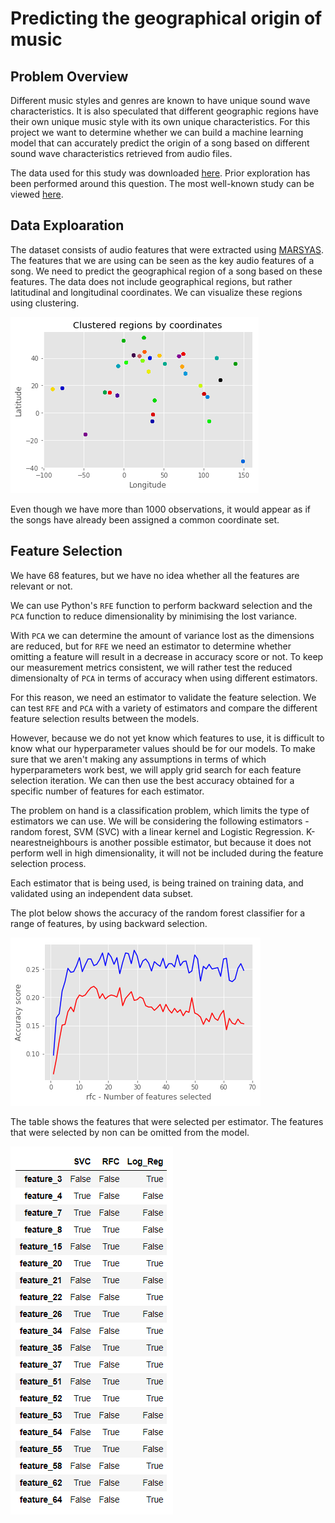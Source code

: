 # Predicting the geographical origin of music

## Problem Overview

Different music styles and genres are known to have unique sound wave characteristics. It is also speculated that different geographic regions have their own unique music style with its own unique characteristics. For this project we want to determine whether we can build a machine learning model that can accurately predict the origin of a song based on different sound wave characteristics retrieved from audio files.

The data used for this study was downloaded [here](http://archive.ics.uci.edu/ml/datasets/geographical+original+of+music). Prior exploration has been performed around this question. The most well-known study can be viewed [here](http://ieeexplore.ieee.org/stamp/stamp.jsp?tp=&arnumber=7023456).

## Data Exploaration

The dataset consists of audio features that were extracted using [MARSYAS](http://marsyasweb.appspot.com/). The features that we are using can be seen as the key audio features of a song. We need to predict the geographical region of a song based on these features. The data does not include geographical regions, but rather latitudinal and longitudinal coordinates. We can visualize these regions using clustering.

![Geographical clusters](../data/images/cluster1.png)

Even though we have more than 1000 observations, it would appear as if the songs have already been assigned a common coordinate set.

## Feature Selection

We have 68 features, but we have no idea whether all the features are relevant or not.

We can use Python's `RFE` function to perform backward selection and the `PCA` function to reduce dimensionality by minimising the lost variance.

With `PCA` we can determine the amount of variance lost as the dimensions are reduced, but for `RFE` we need an estimator to determine whether omitting a feature will result in a decrease in accuracy score or not. To keep our measurement metrics consistent, we will rather test the reduced dimensionalty of `PCA` in terms of accuracy when using different estimators.

For this reason, we need an estimator to validate the feature selection. We can test `RFE` and `PCA` with a variety of estimators and compare the different feature selection results between the models.

However, because we do not yet know which features to use, it is difficult to know what our hyperparameter values should be for our models. To make sure that we aren't making any assumptions in terms of which hyperparameters work best, we will apply grid search for each feature selection iteration. We can then use the best accuracy obtained for a specific number of features for each estimator.

The problem on hand is a classification problem, which limits the type of estimators we can use. We will be considering the following estimators - random forest, SVM (SVC) with a linear kernel and Logistic Regression. K-nearestneighbours is another possible estimator, but because it does not perform well in high dimensionality, it will not be included during the feature selection process.

Each estimator that is being used, is being trained on training data, and validated using an independent data subset.

The plot below shows the accuracy of the random forest classifier for a range of features, by using backward selection.

![RFC](../data/images/rbf_feats.png)

The table shows the features that were selected per estimator. The features that were selected by non can be omitted from the model.

![Geographical clusters](../data/images/features.PNG)
